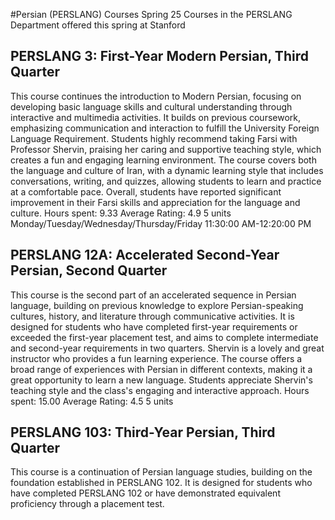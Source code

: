 #Persian (PERSLANG) Courses Spring 25
Courses in the PERSLANG Department offered this spring at Stanford
## PERSLANG 3: First-Year Modern Persian, Third Quarter
This course continues the introduction to Modern Persian, focusing on developing basic language skills and cultural understanding through interactive and multimedia activities. It builds on previous coursework, emphasizing communication and interaction to fulfill the University Foreign Language Requirement.
Students highly recommend taking Farsi with Professor Shervin, praising her caring and supportive teaching style, which creates a fun and engaging learning environment. The course covers both the language and culture of Iran, with a dynamic learning style that includes conversations, writing, and quizzes, allowing students to learn and practice at a comfortable pace. Overall, students have reported significant improvement in their Farsi skills and appreciation for the language and culture.
Hours spent: 9.33
Average Rating: 4.9
5 units
Monday/Tuesday/Wednesday/Thursday/Friday 11:30:00 AM-12:20:00 PM
## PERSLANG 12A: Accelerated Second-Year Persian, Second Quarter
This course is the second part of an accelerated sequence in Persian language, building on previous knowledge to explore Persian-speaking cultures, history, and literature through communicative activities. It is designed for students who have completed first-year requirements or exceeded the first-year placement test, and aims to complete intermediate and second-year requirements in two quarters.
Shervin is a lovely and great instructor who provides a fun learning experience. The course offers a broad range of experiences with Persian in different contexts, making it a great opportunity to learn a new language. Students appreciate Shervin's teaching style and the class's engaging and interactive approach.
Hours spent: 15.00
Average Rating: 4.5
5 units
## PERSLANG 103: Third-Year Persian, Third Quarter
This course is a continuation of Persian language studies, building on the foundation established in PERSLANG 102. It is designed for students who have completed PERSLANG 102 or have demonstrated equivalent proficiency through a placement test.